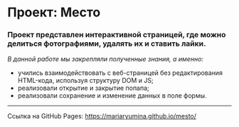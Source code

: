 # Проект: Место

### Проект представлен интерактивной страницей, где можно делиться фотографиями, удалять их и ставить лайки.

*В данной работе мы закрепляли полученные знания, а именно:*

* учились взаимодействовать с веб-страницей без редактирования HTML-кода, используя структуру DOM и JS;
* реализовали открытие и закрытие попапа;
* реализовали сохранение и изменение данных в поле формы.

---

Ссылка на GitHub Pages: https://mariaryumina.github.io/mesto/
